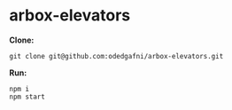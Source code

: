 # arbox-elevators

**Clone:**
```
git clone git@github.com:odedgafni/arbox-elevators.git
```
**Run:**
```
npm i
npm start
```
